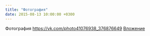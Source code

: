 ```yaml
---
title: "Фотография"
date: 2015-08-13 10:00:00 +0300
---
```


Фотография
<a class="vk-attach" href="https://vk.com/photo41076938_376876649">https://vk.com/photo41076938_376876649</a>
<a class="vk-attach" href="https://vk.com/photo41076938_376876649">Вложение</a>
